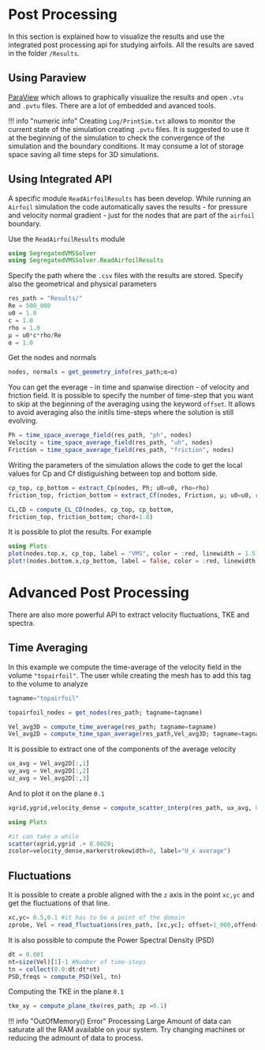 # Post Processing

In this section is explained how to visualize the results and use the integrated post processing api for studying airfoils. All the results are saved in the folder `/Results`. 

## Using Paraview
[ParaView](https://www.paraview.org/) which allows to graphically visualize the results and open `.vtu` and `.pvtu` files. There are a lot of embedded and avanced tools.

!!! info "numeric info" 
    Creating `Log/PrintSim.txt` allows to monitor the current state of the simulation creating `.pvtu` files.
    It is suggested to use it at the beginning of the simulation to check the convergence of the simulation and the boundary conditions.
    It may consume a lot of storage space saving all time steps for 3D simulations. 

## Using Integrated API
A specific module `ReadAirfoilResults` has been develop. While running an `Airfoil` simulation the code automatically saves the results - for pressure and velocity normal gradient - just for the nodes that are part of the `airfoil` boundary. 

Use the `ReadAirfoilResults` module
```julia
using SegregatedVMSSolver
using SegregatedVMSSolver.ReadAirfoilResults
```

Specify the path where the `.csv` files with the results are stored. 
Specify also the geometrical and physical parameters
```julia
res_path = "Results/"
Re = 500_000
u0 = 1.0
c = 1.0
rho = 1.0
μ = u0*c*rho/Re
α = 1.0
```

Get the nodes and normals
```julia
nodes, normals = get_geometry_info(res_path;α=α)
```
You can get the everage - in time and spanwise direction - of velocity and friction field. It is possible to specify the number of time-step that you want to skip at the beginning of the averaging using the keyword `offset`. It allows to avoid averaging also the initils time-steps where the solution is still evolving.

```julia
Ph = time_space_average_field(res_path, "ph", nodes)
Velocity = time_space_average_field(res_path, "uh", nodes)
Friction = time_space_average_field(res_path, "friction", nodes)
```


Writing the parameters of the simulation allows the code to get the local values for Cp and Cf distiguishing between top and bottom side. 
```julia
cp_top, cp_bottom = extract_Cp(nodes, Ph; u0=u0, rho=rho)
friction_top, friction_bottom = extract_Cf(nodes, Friction, μ; u0=u0, rho=rho)

CL,CD = compute_CL_CD(nodes, cp_top, cp_bottom,
friction_top, friction_bottom; chord=1.0)
```

It is possible to plot the results.
For example

```julia
using Plots
plot(nodes.top.x, cp_top, label = "VMS", color = :red, linewidth = 1.5)
plot!(nodes.bottom.x,cp_bottom, label = false, color = :red, linewidth = 1.5 )
```


# Advanced Post Processing
There are also more powerful API to extract velocity fluctuations, TKE and spectra.

## Time Averaging
In this example we compute the time-average of the velocity field in the volume `"topairfoil"`. The user while creating the mesh has to add this tag to the volume to analyze

```julia
tagname="topairfoil"

topairfoil_nodes = get_nodes(res_path; tagname=tagname)

Vel_avg3D = compute_time_average(res_path; tagname=tagname)
Vel_avg2D = compute_time_span_average(res_path,Vel_avg3D; tagname=tagname)
```

It is possible to extract one of the components of the average velocity
```julia
ux_avg = Vel_avg2D[:,1]
uy_avg = Vel_avg2D[:,2]
uz_avg = Vel_avg2D[:,3]
```
And to plot it on the plane `0.1`

```julia
xgrid,ygrid,velocity_dense = compute_scatter_interp(res_path, ux_avg, 0.1)

using Plots

#it can take a while
scatter(xgrid,ygrid .+ 0.0028;
zcolor=velocity_dense,markerstrokewidth=0, label="U_x average")
```



## Fluctuations

It is possible to create a proble aligned with the `z` axis in the point `xc,yc` and get the fluctuations of that line.

```julia
xc,yc= 0.5,0.1 #it has to be a point of the domain
zprobe, Vel = read_fluctuations(res_path, [xc,yc]; offset=1_000,offend=5_000)
```

It is also possible to compute the Power Spectral Density (PSD)
```julia
dt = 0.001
nt=size(Vel)[1]-1 #Number of time-steps
tn = collect(0.0:dt:dt*nt)
PSD,freqs = compute_PSD(Vel, tn)
```

Computing the TKE in the plane `0.1`
```julia
tke_xy = compute_plane_tke(res_path; zp =0.1)
```



!!! info "OutOfMemory() Error" 
    Processing Large Amount of data can saturate all the RAM available on your system. Try changing machines or reducing the admount of data to process.